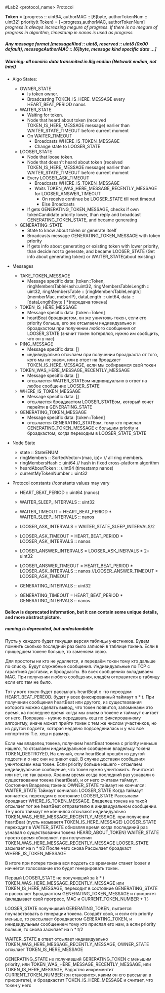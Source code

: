 #Lab2 <protocol_name> Protocol

**Token** = [progress :: uint64, authorMAC :: [6]byte, authorTokenNum :: uint32]
priority(t Token) = [~progress,authorMAC, authorTokenNum]
*progress is always increasing megure of progress. If there is no megure of progress in algorithm, timestamp in nanos is used as progress*

##### Any message format [messageKind :: uint8, reserved :: uint8 (0x00 default), messageAuthorMAC :: [6]byte, message kind specific data ...]

##### Warning: all numiric data transmited in Big endian (Network endian, not Intel)
* Algo States:
  * OWNER_STATE
    * Is token owner. 
    * Broadcasting TOKEN_IS_HERE_MESSAGE every HEART_BEAT_PERIOD nanos
  * WAITER_STATE
    * Waiting for token. 
    * Node that heard about token (received TOKEN_IS_HERE_MESSAGE message) earlier than WAITER_STATE_TIMEOUT before current moment
    * On WAITER_TIMEOUT 
      * Broadcasts WHERE_IS_TOKEN_MESSAGE
      * Change state to LOOSER_STATE
  * LOOSER_STATE
    * Node that loose token.
    * Node that doesn't heard about token (received TOKEN_IS_HERE_MESSAGE message) earlier than WAITER_STATE_TIMEOUT before current moment
    * Every LOOSER_ASK_TIMEOUT
      * Broadcasts WHERE_IS_TOKEN_MESSAGE
      * Waits TOKEN_WAS_HERE_MESSAGE_RECENTLY_MESSAGE for LOOSER_ANSWER_TIMEOUT
        * On receive continue be LOOSER_STATE till next timeout
        * Else Broadcasts
    * If gets GENERATING_TOKEN_MESSAGE, checks if own tokenCandidate priority lower, than reply and broadcast GENERATING_TOKEN_STATE, and became generating
  * GENERATING_STATE
    * State to know about token or generate itself
    * Broadcasts message GENERATING_TOKEN_MESSAGE with token priority
    * If gets info about generating or existing token with lower priority, than decide not to generate, and became LOOSER_STATE (Get info about generating token)  or WAITER_STATE(about existing)


* Messages
  * TAKE_TOKEN_MESSAGE 
    * Message specific data: [token::Token, ringMembersTableHash::uint32, ringMembersTableLength :: uint32, ringMembersTable :: [ringMembersTableLength](memberMac, meberIP), dataLength :: uint64, data :: [dataLength]byte ]
    *(передача токена)
  * TOKEN_IS_HERE_MESSAGE 
    * Message specific data: [token::Token]
    * heartBeat броадкастом, он же уничтожь токен, если его priority больше, его же отсылаем индивидуально и броадкастом при получении любого сообщения от LOOSER_STATE (значит токен потерялся, нужно им сообщить, что он у нас) 
  * PING_MESSAGE
    * Message specific data: []
    * индивидуально отсылаем при получении броадкаста от того, кого мы не знаем, или в ответ на броадкаст TOKEN_IS_HERE_MESSAGE, если мы собираемся свой токен
  * TOKEN_WAS_HERE_MESSAGE_RECENTLY_MESSAGE 
    * Message specific data: []
    * отсылается WAITER_STATEом индивидуально в ответ на любое сообщение LOOSER_STATE
  * WHERE_IS_TOKEN_MESSAGE 
    * Message specific data: []
    * отсылается броадкастом LOOSER_STATEом, который хочет перейти в GENERATING_STATE
  * GENERATING_TOKEN_MESSAGE 
    * Message specific data: [token::Token]
    * отсылается GENERATING_STATEом, тому кто прислал GENERATING_TOKEN_MESSAGE с большим priority и броадкастом, когда переходим в LOOSER_STATE_STATE

* Node State
  * state :: StateENUM
  * ringMembers :: SortedVector<(mac, ip)>  // all ring members. 
  * ringMembersHash :: uint64 // hash in fixed cross-platform algorithm
  * heardAboutToken :: uint64 (timestamp nanos)
  * currentMyTokenNumber :: uint32

* Protocol constants //constants values may vary
  * HEART_BEAT_PERIOD :: uint64 (nanos)
  * WAITER_SLEEP_INTERVALS :: uint32
  * WAITER_TIMEOUT = HEART_BEAT_PERIOD * WAITER_SLEEP_INTERVALS :: nanos
  * LOOSER_ASK_INTERVALS = WAITER_STATE_SLEEP_INTERVALS/2
  * LOOSER_ASK_TIMEOUT = HEART_BEAT_PERIOD * LOOSER_ASK_INTERVALS :: nanos
  * LOOSER_ANSWER_INTERVALS  = LOOSER_ASK_INERVALS * 2:: uint32
  * LOOSER_ANSWER_TIMEOUT = HEART_BEAT_PERIOD * LOOSER_ASK_INTERVALS :: nanos //LOOSER_ANSWER_TIMEOUT > LOOSER_ASK_TIMEOUT

  * GENERATING_INTERVALS  :: uint32
  * GENERATING_TIMEOUT = HEART_BEAT_PERIOD * GENERATING_INTERVALS :: nanos 

#### Bellow is deprecated information, but it can contain some unique details, and more abstract picture.
##### naming is deprecated, but andestandable

Пусть у каждого будет текущая версия таблицы участников. 
Будем помнить сколько последний раз было записей в таблице токена. Если в пришедшем токене больше, то заменяем свою.

Для простоты ни кто не удаляется, и передаём токен тому кто дальше по списку.  Будут служебные сообщения. Индивидуальные по TCP с гарантией доставки, и броадкасты.  Во всех сообщениях вкладываем МАС. При получении любого сообщения, кладём отправителя в таблицу если его там не было.  

Тот у кого токен будет рассылать heartBeat с -то переодом HEART_BEAT_PEREOD.
будет у всех фиксированный таймаут n * t.
При получении сообщения heartBeat или другого, из существования которого можно сделать вывод, что токен появится, запоминаем это время, ка последнее время когда мы знаем о токене и таймаут считает от него.
Поправка - нужно передавать хеш по фиксированному алгоритму, иначе может прийти токен с тем же числом участников, но из другой подсети, которая недавно подсоеденилась и у нас всё испортится
Т.е. хеш и размер.


Если мы владелец токена, получаем heartBeat токена с priority меньше нашего, то отсылаем индивидуальное сообщение владельцу токена TOKEN_DESTROYED, На случай, если heartBeat прошёл из другой подсети и о нас они не знают ещё. В случае доставки сообщения уничтожаем наш токен. 
Если priority больше нашего - отсылаем индивидуальное сообщение, что токен нужно уничтожить. Уничтожат или нет, не так важно.
Храним время когда последний раз узнавали о существовании токена (heartBeat), и от него считаем таймаут. 
Состояния
Владелец токена: OWNER_STATE
таймаут не кончился: WAITER_STATE
Таймаут кончился: LOOSER_STATE
Когда таймаут кончается. переходим в состояние LOOSER_STATE Рассылаем броадкаст 
WHERE_IS_TOKEN_MESSAGE. Владелец токена на такой отсылает тот же heartBeat отправителю в инидвидуальном сообщении. Те у кого таймаут не кончился отсылают индивидуально TOKEN_WAS_HERE_MESSAGE_RECENTLY_MESSAGE.
при получении heartBeat (пусть называетя TOKEN_IS_HERE_MESSAGE)
LOOSER_STATE переходит в WAITER_STATE обновляя время когда послединий раз узнавал о существовании токена HEARD_ABOUT_TOKEN)
WAITER_STATE просто время обновляет.
при получении TOKEN_WAS_HERE_MESSAGE_RECENTLY_MESSAGE
LOOSER_STATE засыпает на n * t/2
После чего снова Рассылает броадкаст 
WHERE_IS_TOKEN_MESSAGE

В итоге при потере токена вся подсеть со временем станет looser и начнётся голосование кто будет генерировать токен.

Первый LOOSER_STATE не получивший за k * t TOKEN_WAS_HERE_MESSAGE_RECENTLY_MESSAGE или TOKEN_IS_HERE_MESSAGE, переходит в состояние GENERATING_STATE и рассылает Броадкастом GENERATING_TOKEN_MESSAGE и приоритет (вкладывает свой прогресс, МАС и CURRENT_TOKEN_NUMBER + 1 )

LOOSER_STATE получишвий GERERATING_TOKEN, пытается поучавствовать в генерации токена. Создаёт свой, и если его priority меньше, то рассылает броадкастом GERERATING_TOKEN, и инидвидульным сообщением тому кто прислал его нам, а если priority больше, то снова засыпает на n * t/2 

WAITER_STATE в ответ отсылает индивидуально TOKEN_WAS_HERE_MESSAGE_RECENTLY_MESSAGE, 
OWNER_STATE отсылает TOKEN_IS_HERE_MESSAGE

GENERATING_STATE не получивший GERERATING_TOKEN с меньшим priority, или TOKEN_WAS_HERE_MESSAGE_RECENTLY_MESSAGE, или TOKEN_IS_HERE_MESSAGE, Радостно инкрементит CURRENT_TOKEN_NUMBER (он становится, каким он его рассылал в приоритете), и броадкастит TOKEN_IS_HERE_MESSAGE и считает, что токен у него


